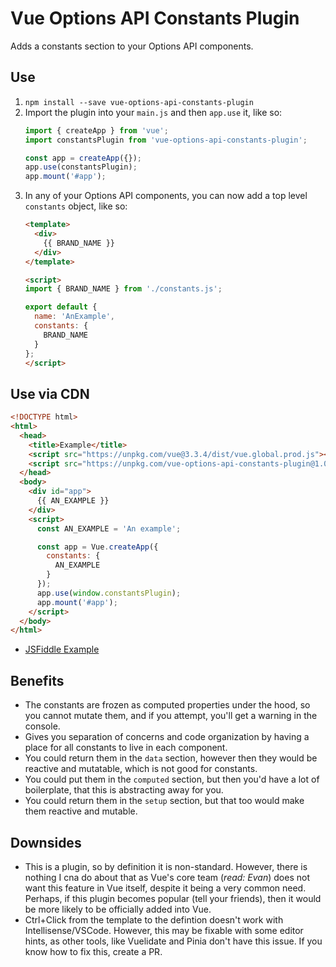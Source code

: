 # Vue Options API Constants Plugin

Adds a constants section to your Options API components.


## Use

1. `npm install --save vue-options-api-constants-plugin`
1. Import the plugin into your `main.js` and then `app.use` it, like so:
    ```js
    import { createApp } from 'vue';
    import constantsPlugin from 'vue-options-api-constants-plugin';
    
    const app = createApp({});
    app.use(constantsPlugin);
    app.mount('#app');
    ```
1. In any of your Options API components, you can now add a top level `constants` object, like so:
    ```html
    <template>
      <div>
        {{ BRAND_NAME }}
      </div>
    </template>

    <script>
    import { BRAND_NAME } from './constants.js';

    export default {
      name: 'AnExample',
      constants: {
        BRAND_NAME
      }
    };
    </script>
    ```

## Use via CDN

```html
<!DOCTYPE html>
<html>
  <head>
    <title>Example</title>
    <script src="https://unpkg.com/vue@3.3.4/dist/vue.global.prod.js"></script>
    <script src="https://unpkg.com/vue-options-api-constants-plugin@1.0.0/cdn.js"></script>
  </head>
  <body>
    <div id="app">
      {{ AN_EXAMPLE }}
    </div>
    <script>
      const AN_EXAMPLE = 'An example';

      const app = Vue.createApp({
        constants: {
          AN_EXAMPLE
        }
      });
      app.use(window.constantsPlugin);
      app.mount('#app');
    </script>
  </body>
</html>
```
* [JSFiddle Example](https://jsfiddle.net/wLcj1zb7/)


## Benefits

* The constants are frozen as computed properties under the hood, so you cannot mutate them, and if you attempt, you'll get a warning in the console.
* Gives you separation of concerns and code organization by having a place for all constants to live in each component.
* You could return them in the `data` section, however then they would be reactive and mutatable, which is not good for constants.
* You could put them in the `computed` section, but then you'd have a lot of boilerplate, that this is abstracting away for you.
* You could return them in the `setup` section, but that too would make them reactive and mutable.


## Downsides

* This is a plugin, so by definition it is non-standard. However, there is nothing I cna do about that as Vue's core team (*read: Evan*) does not want this feature in Vue itself, despite it being a very common need. Perhaps, if this plugin becomes popular (tell your friends), then it would be more likely to be officially added into Vue.
* Ctrl+Click from the template to the defintion doesn't work with Intellisense/VSCode. However, this may be fixable with some editor hints, as other tools, like Vuelidate and Pinia don't have this issue. If you know how to fix this, create a PR.
